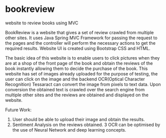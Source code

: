 # bookreview
website to review books using MVC

BookReview is a website that gives a set of review crawled from multiple other sites.
It uses Java Spring MVC Framework for passing the request to the pages and the controller will perform the necessary actions to get the required results.
Website UI is created using Bootstrap CSS and HTML.

The basic idea of this website is to enable users to click pictures when they are at a shop of the front page of the book and obtain the reviews of the book instantly allowing them to decide the purchase of the book.
This website has set of images already uploaded for the purpose of testing, the user can click on the image and the backend OCR(Optical Character Recognition) Tessaract can convert the image from pixels to text data. 
Upon conversion the obtained text is crawled over the search engine from multiple other sites and the reviews are obtained and displayed on the website.


Future Work:
1. User should be able to upload their image and obtain the results.
2. Sentiment Analysis on the reviews obtained.
3 OCR can be optimised by the use of Neural Network and deep learning concepts.